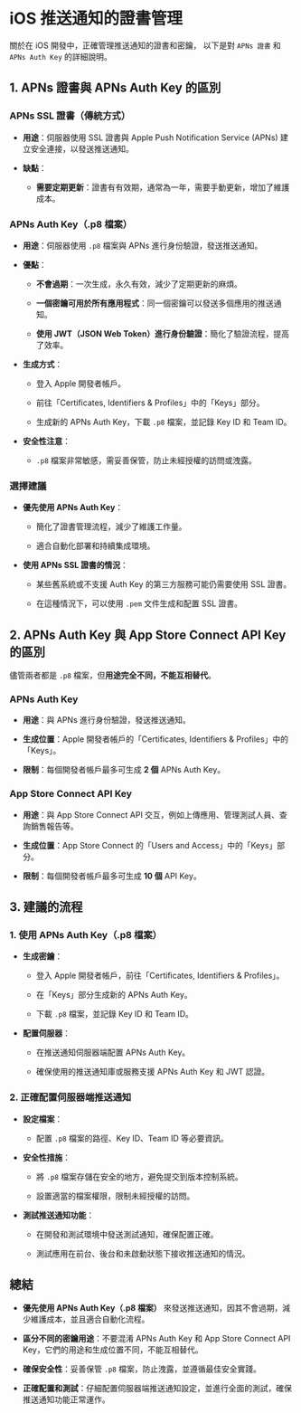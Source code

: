 # iOS 推送通知的證書管理

關於在 iOS 開發中，正確管理推送通知的證書和密鑰，
以下是對 `APNs 證書` 和 `APNs Auth Key` 的詳細說明。

## 1. APNs 證書與 APNs Auth Key 的區別

### APNs SSL 證書（傳統方式）

- **用途**：伺服器使用 SSL 證書與 Apple Push Notification Service (APNs) 建立安全連接，以發送推送通知。

- **缺點**：

  - **需要定期更新**：證書有有效期，通常為一年，需要手動更新，增加了維護成本。

### APNs Auth Key（.p8 檔案）

- **用途**：伺服器使用 `.p8` 檔案與 APNs 進行身份驗證，發送推送通知。

- **優點**：

  - **不會過期**：一次生成，永久有效，減少了定期更新的麻煩。

  - **一個密鑰可用於所有應用程式**：同一個密鑰可以發送多個應用的推送通知。

  - **使用 JWT（JSON Web Token）進行身份驗證**：簡化了驗證流程，提高了效率。

- **生成方式**：

  - 登入 Apple 開發者帳戶。

  - 前往「Certificates, Identifiers & Profiles」中的「Keys」部分。

  - 生成新的 APNs Auth Key，下載 `.p8` 檔案，並記錄 Key ID 和 Team ID。

- **安全性注意**：

  - `.p8` 檔案非常敏感，需妥善保管，防止未經授權的訪問或洩露。

### 選擇建議

- **優先使用 APNs Auth Key**：

  - 簡化了證書管理流程，減少了維護工作量。

  - 適合自動化部署和持續集成環境。

- **使用 APNs SSL 證書的情況**：

  - 某些舊系統或不支援 Auth Key 的第三方服務可能仍需要使用 SSL 證書。

  - 在這種情況下，可以使用 `.pem` 文件生成和配置 SSL 證書。

## 2. APNs Auth Key 與 App Store Connect API Key 的區別

儘管兩者都是 `.p8` 檔案，但**用途完全不同，不能互相替代**。

### APNs Auth Key

- **用途**：與 APNs 進行身份驗證，發送推送通知。

- **生成位置**：Apple 開發者帳戶的「Certificates, Identifiers & Profiles」中的「Keys」。

- **限制**：每個開發者帳戶最多可生成 **2 個** APNs Auth Key。

### App Store Connect API Key

- **用途**：與 App Store Connect API 交互，例如上傳應用、管理測試人員、查詢銷售報告等。

- **生成位置**：App Store Connect 的「Users and Access」中的「Keys」部分。

- **限制**：每個開發者帳戶最多可生成 **10 個** API Key。

## 3. 建議的流程

### 1. 使用 APNs Auth Key（.p8 檔案）

- **生成密鑰**：

  - 登入 Apple 開發者帳戶，前往「Certificates, Identifiers & Profiles」。

  - 在「Keys」部分生成新的 APNs Auth Key。

  - 下載 `.p8` 檔案，並記錄 Key ID 和 Team ID。

- **配置伺服器**：

  - 在推送通知伺服器端配置 APNs Auth Key。

  - 確保使用的推送通知庫或服務支援 APNs Auth Key 和 JWT 認證。

### 2. 正確配置伺服器端推送通知

- **設定檔案**：

  - 配置 `.p8` 檔案的路徑、Key ID、Team ID 等必要資訊。

- **安全性措施**：

  - 將 `.p8` 檔案存儲在安全的地方，避免提交到版本控制系統。

  - 設置適當的檔案權限，限制未經授權的訪問。

- **測試推送通知功能**：

  - 在開發和測試環境中發送測試通知，確保配置正確。

  - 測試應用在前台、後台和未啟動狀態下接收推送通知的情況。

## 總結

- **優先使用 APNs Auth Key（.p8 檔案）** 來發送推送通知，因其不會過期，減少維護成本，並且適合自動化流程。

- **區分不同的密鑰用途**：不要混淆 APNs Auth Key 和 App Store Connect API Key，它們的用途和生成位置不同，不能互相替代。

- **確保安全性**：妥善保管 `.p8` 檔案，防止洩露，並遵循最佳安全實踐。

- **正確配置和測試**：仔細配置伺服器端推送通知設定，並進行全面的測試，確保推送通知功能正常運作。
